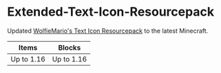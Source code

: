 # Extended-Text-Icon-Resourcepack

Updated [WolfieMario's Text Icon Resourcepack](http://imgur.com/a/oHvbX) to the latest Minecraft.

|Items     |Blocks    |
|----------|----------|
|Up to 1.16|Up to 1.16|
